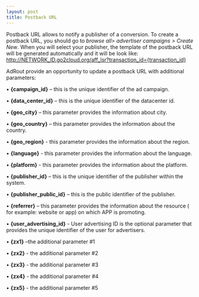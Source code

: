 ```yaml
---
layout: post
title: Postback URL
---
```

Postback URL allows to notify a publisher of a conversion. To create a postback URL, you should go to *browse all> advertiser campaigns > Create New*. When you will select your publisher, the template of the postback URL will be generated automatically and it will be look like:
http://NETWORK_ID.go2cloud.org/aff_lsr?transaction_id={transaction_id} 

AdRout provide an opportunity to update a postback URL with additional parameters:

•	**{campaign_id}** – this is the unique identifier of the ad campaign.

•	**{data_center_id}** – this is the unique identifier of the datacenter id.

•	**{geo_city}** – this parameter provides the information about city.

•	**{geo_country}** – this parameter provides the information about  the country.

•	**{geo_region}** - this parameter provides the information about the region.

•	**{language}** - this parameter provides the information about the language.

•	**{platform}** - this parameter provides the information about the platform.

•	**{publisher_id}** – this is the unique identifier of the publisher within the system.

•	**{publisher_public_id}** – this is the public identifier of the publisher.

•	**{referrer}** – this parameter provides the information about the resource ( for example: website or app) on which APP is promoting.

•	**{user_advertising_id}** - User advertising ID is the optional parameter that provides the unique identifier of the user for advertisers.

•	**{zx1}** –the additional parameter #1

•	**{zx2}** - the additional parameter #2

•	**{zx3}** - the additional parameter #3

•	**{zx4}** - the additional parameter #4

•	**{zx5}** - the additional parameter #5
